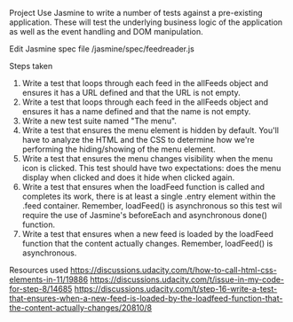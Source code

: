
Project
Use Jasmine to write a number of tests against a pre-existing application. These will test the underlying business logic of the application as well as the event handling and DOM manipulation.

Edit Jasmine spec file /jasmine/spec/feedreader.js

Steps taken
1. Write a test that loops through each feed in the allFeeds object and ensures it has a URL defined and that the URL is not empty.
2. Write a test that loops through each feed in the allFeeds object and ensures it has a name defined and that the name is not empty.
3. Write a new test suite named "The menu".
4. Write a test that ensures the menu element is hidden by default. You'll have to analyze the HTML and the CSS to determine how we're performing the hiding/showing of the menu element.
5. Write a test that ensures the menu changes visibility when the menu icon is clicked. This test should have two expectations: does the menu display when clicked and does it hide when clicked again.
6. Write a test that ensures when the loadFeed function is called and completes its work, there is at least a single .entry element within the .feed container. Remember, loadFeed() is asynchronous so this test wil require the use of Jasmine's beforeEach and asynchronous done() function.
7. Write a test that ensures when a new feed is loaded by the loadFeed function that the content actually changes. Remember, loadFeed() is asynchronous.

Resources used
https://discussions.udacity.com/t/how-to-call-html-css-elements-in-11/19886
https://discussions.udacity.com/t/issue-in-my-code-for-step-8/14685
https://discussions.udacity.com/t/step-16-write-a-test-that-ensures-when-a-new-feed-is-loaded-by-the-loadfeed-function-that-the-content-actually-changes/20810/8